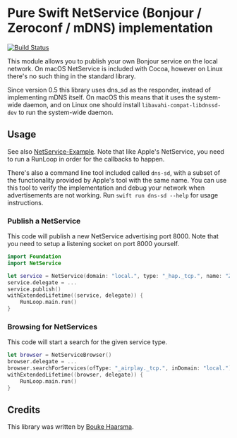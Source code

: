 # Pure Swift NetService (Bonjour / Zeroconf / mDNS) implementation

[![Build Status](https://travis-ci.org/Bouke/NetService.svg?branch=master)](https://travis-ci.org/Bouke/NetService)

This module allows you to publish your own Bonjour service on the local
network. On macOS NetService is included with Cocoa, however on Linux there's
no such thing in the standard library.

Since version 0.5 this library uses dns_sd as the responder, instead of implementing mDNS itself. On macOS this means that it uses the system-wide daemon, and on Linux one should install `libavahi-compat-libdnssd-dev` to run the system-wide daemon.

## Usage

See also [NetService-Example](https://github.com/Bouke/NetService-Example). Note that like Apple's NetService, you need to run a RunLoop in order for the callbacks to happen.

There's also a command line tool included called `dns-sd`, with a subset of the functionality provided by Apple's tool with the same name. You can use this tool to verify the implementation and debug your network when advertisements are not working. Run `swift run dns-sd --help` for usage instructions.

### Publish a NetService

This code will publish a new NetService advertising port 8000. Note that you need to setup a listening socket on port 8000 yourself.

```swift
import Foundation
import NetService

let service = NetService(domain: "local.", type: "_hap._tcp.", name: "Zithoek", port: 8000)
service.delegate = ...
service.publish()
withExtendedLifetime((service, delegate)) {
    RunLoop.main.run()
}
```

### Browsing for NetServices

This code will start a search for the given service type.

```swift
let browser = NetServiceBrowser()
browser.delegate = ...
browser.searchForServices(ofType: "_airplay._tcp.", inDomain: "local.")
withExtendedLifetime((browser, delegate)) {
    RunLoop.main.run()
}
```

## Credits

This library was written by [Bouke Haarsma](https://boukehaarsma.nl).
